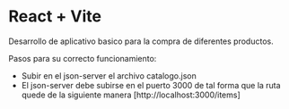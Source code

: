 # React + Vite

Desarrollo de aplicativo basico para la compra de diferentes productos.

Pasos para su correcto funcionamiento:

- Subir en el json-server el archivo catalogo.json
- El json-server debe subirse en el puerto 3000 de tal forma que la ruta quede de la siguiente manera [http://localhost:3000/items]
